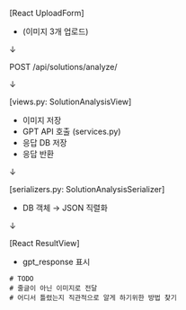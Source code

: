 [React UploadForm] 
   - (이미지 3개 업로드)


   ↓ 

   
POST /api/solutions/analyze/


   ↓

   
[views.py: SolutionAnalysisView]
   - 이미지 저장
   - GPT API 호출 (services.py)
   - 응답 DB 저장
   - 응답 반환

     
   ↓

   
[serializers.py: SolutionAnalysisSerializer]
   - DB 객체 → JSON 직렬화

     
   ↓ 


[React ResultView]
   - gpt_response 표시




    # TODO
    # 줄글이 아닌 이미지로 전달
    # 어디서 틀렸는지 직관적으로 알게 하기위한 방법 찾기

